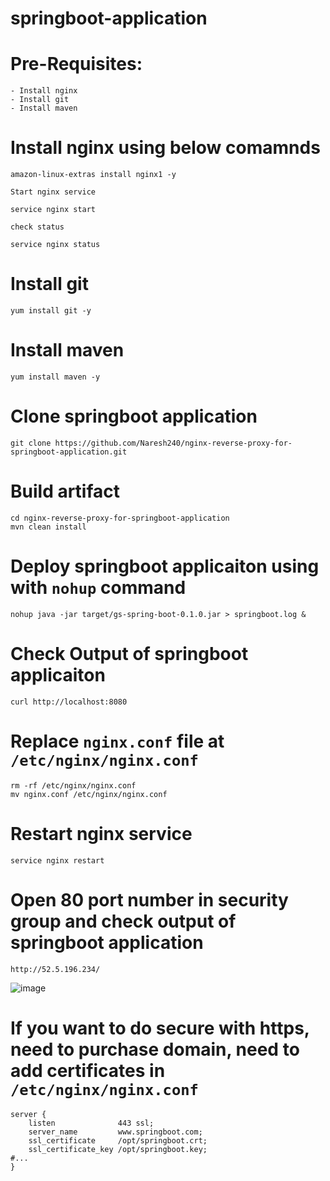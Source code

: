 # springboot-application

# Pre-Requisites:
    - Install nginx
    - Install git
    - Install maven
# Install nginx using below comamnds
    amazon-linux-extras install nginx1 -y
  ````Start nginx service````
    
    service nginx start
  ````check status````
    
    service nginx status
# Install git
    yum install git -y
# Install maven
    yum install maven -y
# Clone springboot application
    git clone https://github.com/Naresh240/nginx-reverse-proxy-for-springboot-application.git
# Build artifact
    cd nginx-reverse-proxy-for-springboot-application
    mvn clean install
# Deploy springboot applicaiton using with ````nohup```` command
    nohup java -jar target/gs-spring-boot-0.1.0.jar > springboot.log &
# Check Output of springboot applicaiton
    curl http://localhost:8080
# Replace ````nginx.conf```` file at ````/etc/nginx/nginx.conf````
    rm -rf /etc/nginx/nginx.conf
    mv nginx.conf /etc/nginx/nginx.conf
# Restart nginx service
    service nginx restart
# Open 80 port number in security group and check output of springboot application
    http://52.5.196.234/
  ![image](https://user-images.githubusercontent.com/58024415/120103102-a93de780-c16b-11eb-82eb-ac6d4a556ca5.png)
    
# If you want to do secure with https, need to purchase domain, need to add certificates in ````/etc/nginx/nginx.conf````
    server {
        listen              443 ssl;
        server_name         www.springboot.com;
        ssl_certificate     /opt/springboot.crt;
        ssl_certificate_key /opt/springboot.key;
    #...
    }
